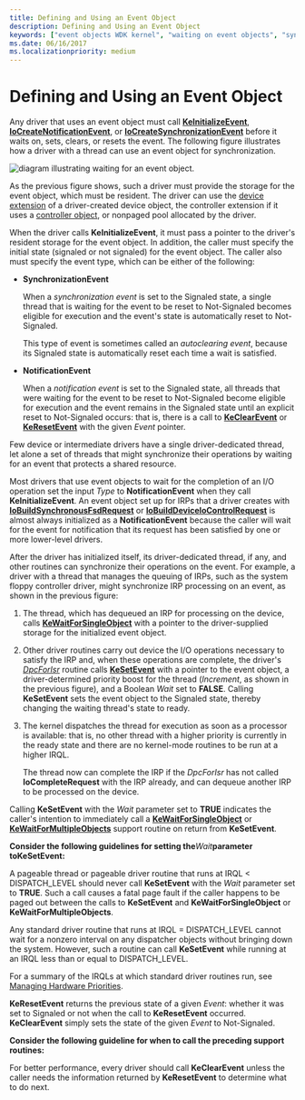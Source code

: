 ```yaml
---
title: Defining and Using an Event Object
description: Defining and Using an Event Object
keywords: ["event objects WDK kernel", "waiting on event objects", "synchronization events WDK kernel", "notification events WDK kernel"]
ms.date: 06/16/2017
ms.localizationpriority: medium
---
```


# Defining and Using an Event Object





Any driver that uses an event object must call [**KeInitializeEvent**](/windows-hardware/drivers/ddi/wdm/nf-wdm-keinitializeevent), [**IoCreateNotificationEvent**](/windows-hardware/drivers/ddi/wdm/nf-wdm-iocreatenotificationevent), or [**IoCreateSynchronizationEvent**](/windows-hardware/drivers/ddi/wdm/nf-wdm-iocreatesynchronizationevent) before it waits on, sets, clears, or resets the event. The following figure illustrates how a driver with a thread can use an event object for synchronization.

![diagram illustrating waiting for an event object.](images/3evntobj.png)

As the previous figure shows, such a driver must provide the storage for the event object, which must be resident. The driver can use the [device extension](device-extensions.md) of a driver-created device object, the controller extension if it uses a [controller object](./introduction-to-controller-objects.md), or nonpaged pool allocated by the driver.

When the driver calls **KeInitializeEvent**, it must pass a pointer to the driver's resident storage for the event object. In addition, the caller must specify the initial state (signaled or not signaled) for the event object. The caller also must specify the event type, which can be either of the following:

-   **SynchronizationEvent**

    When a *synchronization event* is set to the Signaled state, a single thread that is waiting for the event to be reset to Not-Signaled becomes eligible for execution and the event's state is automatically reset to Not-Signaled.

    This type of event is sometimes called an *autoclearing event*, because its Signaled state is automatically reset each time a wait is satisfied.

-   **NotificationEvent**

    When a *notification event* is set to the Signaled state, all threads that were waiting for the event to be reset to Not-Signaled become eligible for execution and the event remains in the Signaled state until an explicit reset to Not-Signaled occurs: that is, there is a call to [**KeClearEvent**](/windows-hardware/drivers/ddi/wdm/nf-wdm-keclearevent) or [**KeResetEvent**](/windows-hardware/drivers/ddi/wdm/nf-wdm-keresetevent) with the given *Event* pointer.

Few device or intermediate drivers have a single driver-dedicated thread, let alone a set of threads that might synchronize their operations by waiting for an event that protects a shared resource.

Most drivers that use event objects to wait for the completion of an I/O operation set the input *Type* to **NotificationEvent** when they call **KeInitializeEvent**. An event object set up for IRPs that a driver creates with [**IoBuildSynchronousFsdRequest**](/windows-hardware/drivers/ddi/wdm/nf-wdm-iobuildsynchronousfsdrequest) or [**IoBuildDeviceIoControlRequest**](/windows-hardware/drivers/ddi/wdm/nf-wdm-iobuilddeviceiocontrolrequest) is almost always initialized as a **NotificationEvent** because the caller will wait for the event for notification that its request has been satisfied by one or more lower-level drivers.

After the driver has initialized itself, its driver-dedicated thread, if any, and other routines can synchronize their operations on the event. For example, a driver with a thread that manages the queuing of IRPs, such as the system floppy controller driver, might synchronize IRP processing on an event, as shown in the previous figure:

1.  The thread, which has dequeued an IRP for processing on the device, calls [**KeWaitForSingleObject**](/windows-hardware/drivers/ddi/wdm/nf-wdm-kewaitforsingleobject) with a pointer to the driver-supplied storage for the initialized event object.

2.  Other driver routines carry out device the I/O operations necessary to satisfy the IRP and, when these operations are complete, the driver's [*DpcForIsr*](/windows-hardware/drivers/ddi/wdm/nc-wdm-io_dpc_routine) routine calls [**KeSetEvent**](/windows-hardware/drivers/ddi/wdm/nf-wdm-kesetevent) with a pointer to the event object, a driver-determined priority boost for the thread (*Increment*, as shown in the previous figure), and a Boolean *Wait* set to **FALSE**. Calling **KeSetEvent** sets the event object to the Signaled state, thereby changing the waiting thread's state to ready.

3.  The kernel dispatches the thread for execution as soon as a processor is available: that is, no other thread with a higher priority is currently in the ready state and there are no kernel-mode routines to be run at a higher IRQL.

    The thread now can complete the IRP if the *DpcForIsr* has not called **IoCompleteRequest** with the IRP already, and can dequeue another IRP to be processed on the device.

Calling **KeSetEvent** with the *Wait* parameter set to **TRUE** indicates the caller's intention to immediately call a [**KeWaitForSingleObject**](/windows-hardware/drivers/ddi/wdm/nf-wdm-kewaitforsingleobject) or [**KeWaitForMultipleObjects**](/windows-hardware/drivers/ddi/wdm/nf-wdm-kewaitformultipleobjects) support routine on return from **KeSetEvent**.

**Consider the following guidelines for setting the***Wait***parameter toKeSetEvent:**

A pageable thread or pageable driver routine that runs at IRQL &lt; DISPATCH\_LEVEL should never call **KeSetEvent** with the *Wait* parameter set to **TRUE**. Such a call causes a fatal page fault if the caller happens to be paged out between the calls to **KeSetEvent** and **KeWaitForSingleObject** or **KeWaitForMultipleObjects**.

Any standard driver routine that runs at IRQL = DISPATCH\_LEVEL cannot wait for a nonzero interval on any dispatcher objects without bringing down the system. However, such a routine can call **KeSetEvent** while running at an IRQL less than or equal to DISPATCH\_LEVEL.

For a summary of the IRQLs at which standard driver routines run, see [Managing Hardware Priorities](managing-hardware-priorities.md).

**KeResetEvent** returns the previous state of a given *Event*: whether it was set to Signaled or not when the call to **KeResetEvent** occurred. **KeClearEvent** simply sets the state of the given *Event* to Not-Signaled.

**Consider the following guideline for when to call the preceding support routines:**

For better performance, every driver should call **KeClearEvent** unless the caller needs the information returned by **KeResetEvent** to determine what to do next.

 

